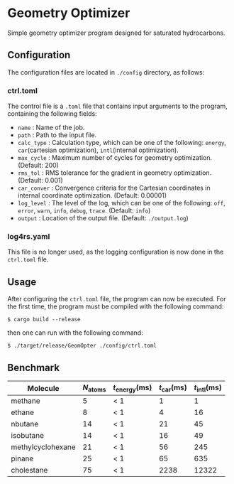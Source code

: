 # Geometry Optimizer

Simple geometry optimizer program designed for saturated hydrocarbons.

## Configuration

The configuration files are located in `./config` directory, as follows:

### ctrl.toml

The control file is a `.toml` file that contains input arguments to the program, containing the following fields:

- `name` : Name of the job.
- `path` : Path to the input file.
- `calc_type` : Calculation type, which can be one of the following: `energy`, `car`(cartesian optimization), `intl`(internal optimization).
- `max_cycle` : Maximum number of cycles for geometry optimization. (Default: 200)
- `rms_tol` : RMS tolerance for the gradient in geometry optimization. (Default: 0.001)
- `car_conver` : Convergence criteria for the Cartesian coordinates in internal coordinate optimization. (Default: 0.00001)
- `log_level` : The level of the log, which can be one of the following: `off`, `error`, `warn`, `info`, `debug`, `trace`. (Default: `info`)
- `output` : Location of the output file. (Default: `./output.log`)

### log4rs.yaml

This file is no longer used, as the logging configuration is now done in the `ctrl.toml` file.

## Usage

After configuring the `ctrl.toml` file, the program can now be executed. For the first time, the program must be compiled with the following command:

```$ cargo build --release```

then one can run with the following command:

```$ ./target/release/GeomOpter ./config/ctrl.toml```

## Benchmark

| Molecule        | $N_\text{atoms}$|$t_\text{energy}\text{(ms)}$|$t_\text{car}\text{(ms)}$|$t_\text{intl}\text{(ms)}$|
|-----------------|-----------------|----------------------------|------------------------------|-------------------------------|
|methane          |      5          |            < 1             |             1                |          1                    |
|ethane           |      8          |            < 1             |             4                |          16                   |
|nbutane          |      14         |            < 1             |             21               |          45                   |
|isobutane        |      14         |            < 1             |             16               |          49                   |
|methylcyclohexane|      21         |            < 1             |             56               |          245                  |
|pinane           |      25         |            < 1             |             65               |          635                  |
|cholestane       |      75         |            < 1             |             2238             |          12322                |

